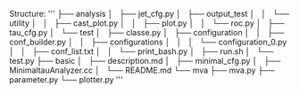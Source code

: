 Structure:
'''
├── analysis
│   ├── jet_cfg.py
│   ├── output_test
│   │   └── utility
│   │       ├── cast_plot.py
│   │       ├── plot.py
│   │       └── roc.py
│   ├── tau_cfg.py
│   └── test
│       ├── classe.py
│       ├── configuration
│       │   ├── conf_builder.py
│       │   ├── configurations
│       │   │   └── configuration_0.py
│       │   ├── conf_list.txt
│       │   └── print_bash.py
│       ├── run.sh
│       └── test.py
├── basic
│   ├── description.md
│   ├── minimal_cfg.py
│   ├── MinimaltauAnalyzer.cc
│   └── README.md
└── mva
    ├── mva.py
    ├── parameter.py
    └── plotter.py
    '''
